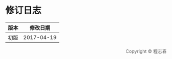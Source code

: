 # 修订日志

| 版本           |      修改日期     |
| :-------------: |:-------------:|
| 初版            | 2017-04-19 |

<div style="text-align: right; color: #666">Copyright © 程志春</div>
